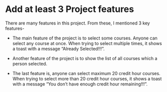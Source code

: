 # Add at least 3 Project features

There are many features in this project. From these, I mentioned 3 key features-

- The main feature of the project is to select some courses. Anyone can select any course at once. When trying to select multiple times, it shows a toast with a message “Already Selected!!!”.

- Another feature of the project is to show the list of all courses which a person selected.

- The last feature is, anyone can select maximum 20 credit hour courses. When trying to select more than 20 credit hour courses, it shows a toast with a message “You don’t have enough credit hour remaining!!!”.
